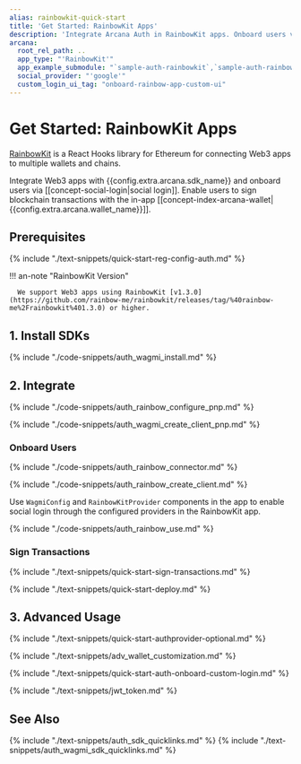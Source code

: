 ```yaml
---
alias: rainbowkit-quick-start
title: 'Get Started: RainbowKit Apps'
description: 'Integrate Arcana Auth in RainbowKit apps. Onboard users via social login. Provide instant access to the in-app Arcana wallet for signing transactions.'
arcana:
  root_rel_path: ..
  app_type: "'RainbowKit'"
  app_example_submodule: "`sample-auth-rainbowkit`,`sample-auth-rainbow-viem`"
  social_provider: "'google'"
  custom_login_ui_tag: "onboard-rainbow-app-custom-ui"
---
```


# Get Started: RainbowKit Apps

[RainbowKit](https://www.rainbowkit.com/) is a React Hooks library for Ethereum for connecting Web3 apps to multiple wallets and chains. 

Integrate Web3 apps with {{config.extra.arcana.sdk_name}} and onboard users via [[concept-social-login|social login]]. Enable users to sign blockchain transactions with the in-app [[concept-index-arcana-wallet|{{config.extra.arcana.wallet_name}}]].

## Prerequisites

{% include "./text-snippets/quick-start-reg-config-auth.md" %}

!!! an-note "RainbowKit Version"

      We support Web3 apps using RainbowKit [v1.3.0](https://github.com/rainbow-me/rainbowkit/releases/tag/%40rainbow-me%2Frainbowkit%401.3.0) or higher.

## 1. Install SDKs

{% include "./code-snippets/auth_wagmi_install.md" %}

## 2. Integrate

{% include "./code-snippets/auth_rainbow_configure_pnp.md" %}

{% include "./code-snippets/auth_wagmi_create_client_pnp.md" %}

### Onboard Users

{% include "./code-snippets/auth_rainbow_connector.md" %}

{% include "./code-snippets/auth_rainbow_create_client.md" %}

Use `WagmiConfig` and `RainbowKitProvider` components in the app to enable social login through the configured providers in the RainbowKit app.

{% include "./code-snippets/auth_rainbow_use.md" %}

### Sign Transactions

{% include "./text-snippets/quick-start-sign-transactions.md" %}

{% include "./text-snippets/quick-start-deploy.md" %}

## 3. Advanced Usage

{% include "./text-snippets/quick-start-authprovider-optional.md" %}

{% include "./text-snippets/adv_wallet_customization.md" %}

{% include "./text-snippets/quick-start-auth-onboard-custom-login.md" %}

{% include "./text-snippets/jwt_token.md" %}

## See Also

{% include "./text-snippets/auth_sdk_quicklinks.md" %}
{% include "./text-snippets/auth_wagmi_sdk_quicklinks.md" %}
